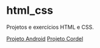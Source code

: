 # html_css
 Projetos e exercícios HTML  e CSS.

 <a href="https://carvalholeandro.github.io/html_css/projeto_android/index.html" target="_blank">Projeto Android</a>
 <a href="https://carvalholeandro.github.io/html_css/desafios/projeto_cordel/index.html">Projeto Cordel</a>
